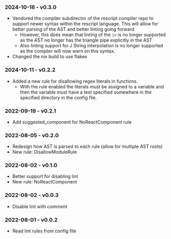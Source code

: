 
### 2024-10-16 - v0.3.0
* Vendored the compiler subdirector of the rescript compiler repo to support newer syntax within the rescript language. This will allow for better parsing of the AST and better linting going forward
  * However, this does mean that linting of the `|>` is no longer supported as the AST no longer has the triangle pipe explicitly in the AST
  * Also linting support for J String interpolation is no longer supported as the compiler will now warn on this syntax.
* Changed the nix build to use flakes

### 2024-10-11 - v0.2.2
* Added a new rule for disallowing regex literals in functions.
  * With the rule enabled the literals must be assigned to a variable and then the variable must have a test specified somewhere in the specified directory in the config file.

### 2022-09-19 - v0.2.1
* Add suggested_component for NoReactComponent rule

### 2022-08-05 - v0.2.0
* Redesign how AST is parsed to each rule (allow for multiple AST roots)
* New rule: DisallowModuleRule

### 2022-08-02 - v0.1.0
* Better support for disabling lint
* New rule: NoReactComponent

### 2022-08-02 - v0.0.3
* Disable lint with comment

### 2022-08-01 - v0.0.2
* Read lint rules from config file
